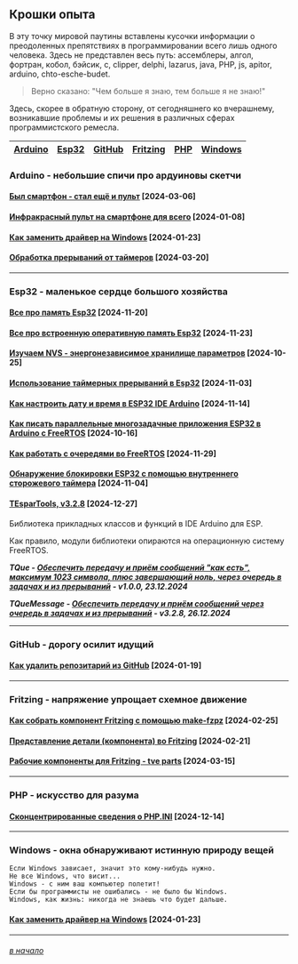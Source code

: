 ## Крошки опыта

В эту точку мировой паутины вставлены кусочки информации о  преодоленных препятствиях в программировании всего лишь одного человека. Здесь не представлен весь путь: ассемблеры, алгол, фортран, кобол, бэйсик, c, clipper, delphi, lazarus, java, PHP, js, apitor, arduino, chto-esche-budet. 

> Верно сказано: "Чем больше я знаю, тем больше я не знаю!" 

Здесь, скорее в обратную сторону, от сегодняшнего ко вчерашнему, возникавшие проблемы и их решения в различных сферах программистского ремесла.


|[Arduino](#arduino---%D0%BD%D0%B5%D0%B1%D0%BE%D0%BB%D1%8C%D1%88%D0%B8%D0%B5-%D1%81%D0%BF%D0%B8%D1%87%D0%B8-%D0%BF%D1%80%D0%BE-%D0%B0%D1%80%D0%B4%D1%83%D0%B8%D0%BD%D0%BE%D0%B2%D1%8B-%D1%81%D0%BA%D0%B5%D1%82%D1%87%D0%B8)|[Esp32](#esp32---%D0%BC%D0%B0%D0%BB%D0%B5%D0%BD%D1%8C%D0%BA%D0%BE%D0%B5-%D1%81%D0%B5%D1%80%D0%B4%D1%86%D0%B5-%D0%B1%D0%BE%D0%BB%D1%8C%D1%88%D0%BE%D0%B3%D0%BE-%D1%85%D0%BE%D0%B7%D1%8F%D0%B9%D1%81%D1%82%D0%B2%D0%B0)|[GitHub](#github---%D0%B4%D0%BE%D1%80%D0%BE%D0%B3%D1%83-%D0%BE%D1%81%D0%B8%D0%BB%D0%B8%D1%82-%D0%B8%D0%B4%D1%83%D1%89%D0%B8%D0%B9)|[Fritzing](#fritzing---%D0%BD%D0%B0%D0%BF%D1%80%D1%8F%D0%B6%D0%B5%D0%BD%D0%B8%D0%B5-%D1%83%D0%BF%D1%80%D0%BE%D1%89%D0%B0%D0%B5%D1%82-%D1%81%D1%85%D0%B5%D0%BC%D0%BD%D0%BE%D0%B5-%D0%B4%D0%B2%D0%B8%D0%B6%D0%B5%D0%BD%D0%B8%D0%B5)|[PHP](#php---%D0%B8%D1%81%D0%BA%D1%83%D1%81%D1%81%D1%82%D0%B2%D0%BE-%D0%B4%D0%BB%D1%8F-%D1%80%D0%B0%D0%B7%D1%83%D0%BC%D0%B0)|[Windows](#windows---%D0%BE%D0%BA%D0%BD%D0%B0-%D0%BE%D0%B1%D0%BD%D0%B0%D1%80%D1%83%D0%B6%D0%B8%D0%B2%D0%B0%D1%8E%D1%82-%D0%B8%D1%81%D1%82%D0%B8%D0%BD%D0%BD%D1%83%D1%8E-%D0%BF%D1%80%D0%B8%D1%80%D0%BE%D0%B4%D1%83-%D0%B2%D0%B5%D1%89%D0%B5%D0%B9)|
|:-:|:-:|:-:|:-:|:-:|:-:|

<!--
[Krutjak](#krutjak---%D0%BF%D0%B0%D1%80%D0%BE%D0%B2%D0%BE%D0%B7%D0%B8%D0%BA-%D0%BF%D0%BE%D0%B4-%D0%B8%D0%BD%D1%84%D1%80%D0%B0%D0%BA%D1%80%D0%B0%D1%81%D0%BD%D1%8B%D0%BC-%D1%83%D0%BF%D1%80%D0%B0%D0%B2%D0%BB%D0%B5%D0%BD%D0%B8%D0%B5%D0%BC)|
-->

### Arduino - небольшие спичи про ардуиновы скетчи

#### [Был смартфон - стал ещё и пульт](bifeArduino/byl-smartfon---stal-eshchyo-i-pult/byl-smartfon---stal-eshchyo-i-pult.md) [2024-03-06]

#### [Инфракрасный пульт на смартфоне для всего](bifeArduino/infrakrasnyj-pult-na-smartfone-dlya-vsego/infrakrasnyj-pult-na-smartfone-dlya-vsego.md) [2024-01-08]

#### [Как заменить драйвер на Windows](bifeWindows/kak-zamenit-drajver-na-windows/kak-zamenit-drajver-na-windows.md) [2024-01-23]

#### [Обработка прерываний от таймеров](bifeArduino/obrabotka-preryvanij-ot-tajmerov/obrabotka-preryvanij-ot-tajmerov.md) [2024-03-20]

<!--
#### [Делаем программатор для ESP8266-ESP01](bifeArduino/delaem-programmator-dlya-esp8266-esp01/delaem-programmator-dlya-esp8266-esp01.md)  [2024-04-11]

#### [Пять копеек про указатели в Arduino](bifeArduino/pyat-kopeek-pro-ukazateli-v-arduino/pyat-kopeek-pro-ukazateli-v-arduino.md)

#### [Строки в оперативной и в программной памяти](bifeArduino/stroki-v-operativnoj-i-v-programmnoj-pamyati/stroki-v-operativnoj-i-v-programmnoj-pamyati.md) [2024-03-28]
-->
---

### Esp32 - маленькое сердце большого хозяйства

#### [Все прo память Esp32](bifeEsp32/vse-pro-pamyat-esp32/vse-pro-pamyat-esp32.md) [2024-11-20]

#### [Все про встроенную оперативную память Esp32](bifeEsp32/vse-pro-sram-pamyat/vse-pro-sram-pamyat.md) [2024-11-23]

#### [Изучаем NVS - энергонезависимое хранилище параметров](bifeEsp32/izuchaem-nvs-ehnergonezavisimoe-hranilishche-parametrov/izuchaem-nvs-ehnergonezavisimoe-hranilishche-parametrov.md) [2024-10-25]

#### [Использование таймерных прерываний в Esp32](bifeEsp32/ispolzovanie-tajmernyh-preryvanij-v-esp32/ispolzovanie-tajmernyh-preryvanij-v-esp32.md) [2024-11-03]

#### [Как настроить дату и время в ESP32 IDE Arduino](bifeEsp32/kak-nastroit-datu-i-vremya-v-esp32/kak-nastroit-datu-i-vremya-v-esp32.md) [2024-11-14]

#### [Как писать параллельные многозадачные приложения ESP32 в Arduino с FreeRTOS](bifeEsp32/kak-pisat-parallelnye-mnogozadachnye-prilozheniya-esp32-v-arduino-s-freertos/kak-pisat-parallelnye-mnogozadachnye-prilozheniya-esp32-v-arduino-s-freertos.md) [2024-10-16]

#### [Как работать с очередями во FreeRTOS](bifeEsp32/kak-rabotat-s-ocheredyami-vo-freertos/kak-rabotat-s-ocheredyami-vo-freertos.md) [2024-11-29]

#### [Обнаружение блокировки ESP32 с помощью внутреннего сторожевого таймера](bifeEsp32/obnaruzhenie-blokirovki-esp32-s-pomoshchyu-storozhevogo-tajmera/obnaruzhenie-blokirovki-esp32-s-pomoshchyu-storozhevogo-tajmera.md) [2024-11-04]

#### [TEsparTools, v3.2.8](https://github.com/Vladimir-Trufanov/TEsparTools) [2024-12-27]

Библиотека прикладных классов и функций в IDE Arduino для ESP. 

Как правило, модули библиотеки опираются на операционную систему FreeRTOS.

***TQue - [Обеспечить передачу и приём сообщений "как есть", максимум 1023 символа, плюс завершающий ноль, через очередь в задачах и из прерываний](https://github.com/Vladimir-Trufanov/TEsparTools/blob/main/extras/TQue.md) - v1.0.0, 23.12.2024***

***TQueMessage - [Обеспечить передачу и приём сообщений через очередь в задачах и из прерываний](https://github.com/Vladimir-Trufanov/TEsparTools/blob/main/extras/TQueMessage.md) - v3.2.8, 26.12.2024***

---

### GitHub - дорогу осилит идущий

#### [Как удалить репозитарий из GitHub](bifeGitHub/kak-udalit-repozitarij-iz-github/kak-udalit-repozitarij-iz-github.md) [2024-01-19]

---

### Fritzing - напряжение упрощает схемное движение

#### [Как собрать компонент Fritzing с помощью make-fzpz](bifeFritzing/kak-sobrat-komponent-fritzing-s-pomoshchyu-make-fzpz/kak-sobrat-komponent-fritzing-s-pomoshchyu-make-fzpz.md) [2024-02-25]

#### [Представление детали (компонента) во Fritzing](bifeFritzing/predstavlenie-detali-komponenta-vo-fritzing/predstavlenie-detali-komponenta-vo-fritzing.md) [2024-02-21]

#### [Рабочие компоненты для Fritzing - tve parts](bifeFritzing/rabochie-komponenty-dlya-fritzing---tve-parts/rabochie-komponenty-dlya-fritzing---tve-parts.md) [2024-03-15]

---

### PHP - искусство для разума

#### [Сконцентрированные сведения о PHP.INI](bifePHP/skoncentrirovannye-svedeniya-o-phpini/skoncentrirovannye-svedeniya-o-phpini.md) [2024-12-14]

---

### Windows - окна обнаруживают истинную природу вещей

```
Если Windows зависает, значит это кому-нибудь нужно.
Не все Windows, что висит...
Windows - с ним ваш компьютер полетит!
Если бы программисты не ошибались - не было бы Windows.
Windows, как жизнь: никогда не знаешь что будет дальше.
```

#### [Как заменить драйвер на Windows](bifeWindows/kak-zamenit-drajver-na-windows/kak-zamenit-drajver-na-windows.md) [2024-01-23]

<!--
---

### Krutjak - паровозик под инфракрасным управлением

-->

---

###### [в начало](#%D0%BA%D1%80%D0%BE%D1%88%D0%BA%D0%B8-%D0%BE%D0%BF%D1%8B%D1%82%D0%B0)
